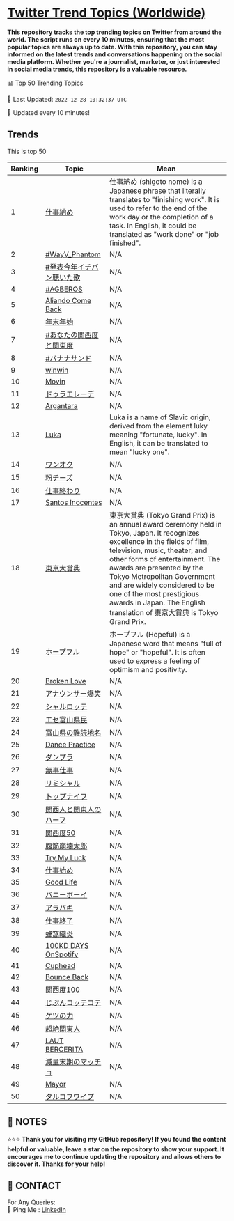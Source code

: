 [Twitter Trend Topics (Worldwide)](https://github.com/ErcinDedeoglu/Twitter-Trend-Topics)
==========

**This repository tracks the top trending topics on Twitter from around the world. 
The script runs on every 10 minutes, ensuring that the most popular topics are always up to date. 
With this repository, you can stay informed on the latest trends and conversations happening on the social media platform. 
Whether you're a journalist, marketer, or just interested in social media trends, this repository is a valuable resource.**


📊 Top 50 Trending Topics

📆 Last Updated: `2022-12-28 10:32:37 UTC`

🔧 Updated every 10 minutes!


## Trends

This is top 50

| Ranking | Topic | Mean |
| ------- | ------------ | ------------ |
| 1 | [仕事納め](http://twitter.com/search?q=%e4%bb%95%e4%ba%8b%e7%b4%8d%e3%82%81) | 仕事納め (shigoto nome) is a Japanese phrase that literally translates to "finishing work". It is used to refer to the end of the work day or the completion of a task. In English, it could be translated as "work done" or "job finished". |
| 2 | [#WayV_Phantom](http://twitter.com/search?q=%23WayV_Phantom) | N/A |
| 3 | [#発表今年イチバン聴いた歌](http://twitter.com/search?q=%23%e7%99%ba%e8%a1%a8%e4%bb%8a%e5%b9%b4%e3%82%a4%e3%83%81%e3%83%90%e3%83%b3%e8%81%b4%e3%81%84%e3%81%9f%e6%ad%8c) | N/A |
| 4 | [#AGBEROS](http://twitter.com/search?q=%23AGBEROS) | N/A |
| 5 | [Aliando Come Back](http://twitter.com/search?q=Aliando+Come+Back) | N/A |
| 6 | [年末年始](http://twitter.com/search?q=%e5%b9%b4%e6%9c%ab%e5%b9%b4%e5%a7%8b) | N/A |
| 7 | [#あなたの関西度と関東度](http://twitter.com/search?q=%23%e3%81%82%e3%81%aa%e3%81%9f%e3%81%ae%e9%96%a2%e8%a5%bf%e5%ba%a6%e3%81%a8%e9%96%a2%e6%9d%b1%e5%ba%a6) | N/A |
| 8 | [#バナナサンド](http://twitter.com/search?q=%23%e3%83%90%e3%83%8a%e3%83%8a%e3%82%b5%e3%83%b3%e3%83%89) | N/A |
| 9 | [winwin](http://twitter.com/search?q=winwin) | N/A |
| 10 | [Movin](http://twitter.com/search?q=Movin) | N/A |
| 11 | [ドゥラエレーデ](http://twitter.com/search?q=%e3%83%89%e3%82%a5%e3%83%a9%e3%82%a8%e3%83%ac%e3%83%bc%e3%83%87) | N/A |
| 12 | [Argantara](http://twitter.com/search?q=Argantara) | N/A |
| 13 | [Luka](http://twitter.com/search?q=Luka) | Luka is a name of Slavic origin, derived from the element luky meaning "fortunate, lucky". In English, it can be translated to mean "lucky one". |
| 14 | [ワンオク](http://twitter.com/search?q=%e3%83%af%e3%83%b3%e3%82%aa%e3%82%af) | N/A |
| 15 | [粉チーズ](http://twitter.com/search?q=%e7%b2%89%e3%83%81%e3%83%bc%e3%82%ba) | N/A |
| 16 | [仕事終わり](http://twitter.com/search?q=%e4%bb%95%e4%ba%8b%e7%b5%82%e3%82%8f%e3%82%8a) | N/A |
| 17 | [Santos Inocentes](http://twitter.com/search?q=Santos+Inocentes) | N/A |
| 18 | [東京大賞典](http://twitter.com/search?q=%e6%9d%b1%e4%ba%ac%e5%a4%a7%e8%b3%9e%e5%85%b8) | 東京大賞典 (Tokyo Grand Prix) is an annual award ceremony held in Tokyo, Japan. It recognizes excellence in the fields of film, television, music, theater, and other forms of entertainment. The awards are presented by the Tokyo Metropolitan Government and are widely considered to be one of the most prestigious awards in Japan. The English translation of 東京大賞典 is Tokyo Grand Prix. |
| 19 | [ホープフル](http://twitter.com/search?q=%e3%83%9b%e3%83%bc%e3%83%97%e3%83%95%e3%83%ab) | ホープフル (Hopeful) is a Japanese word that means "full of hope" or "hopeful". It is often used to express a feeling of optimism and positivity. |
| 20 | [Broken Love](http://twitter.com/search?q=Broken+Love) | N/A |
| 21 | [アナウンサー爆笑](http://twitter.com/search?q=%e3%82%a2%e3%83%8a%e3%82%a6%e3%83%b3%e3%82%b5%e3%83%bc%e7%88%86%e7%ac%91) | N/A |
| 22 | [シャルロッテ](http://twitter.com/search?q=%e3%82%b7%e3%83%a3%e3%83%ab%e3%83%ad%e3%83%83%e3%83%86) | N/A |
| 23 | [エセ富山県民](http://twitter.com/search?q=%e3%82%a8%e3%82%bb%e5%af%8c%e5%b1%b1%e7%9c%8c%e6%b0%91) | N/A |
| 24 | [富山県の難読地名](http://twitter.com/search?q=%e5%af%8c%e5%b1%b1%e7%9c%8c%e3%81%ae%e9%9b%a3%e8%aa%ad%e5%9c%b0%e5%90%8d) | N/A |
| 25 | [Dance Practice](http://twitter.com/search?q=Dance+Practice) | N/A |
| 26 | [ダンプラ](http://twitter.com/search?q=%e3%83%80%e3%83%b3%e3%83%97%e3%83%a9) | N/A |
| 27 | [無事仕事](http://twitter.com/search?q=%e7%84%a1%e4%ba%8b%e4%bb%95%e4%ba%8b) | N/A |
| 28 | [リミシャル](http://twitter.com/search?q=%e3%83%aa%e3%83%9f%e3%82%b7%e3%83%a3%e3%83%ab) | N/A |
| 29 | [トップナイフ](http://twitter.com/search?q=%e3%83%88%e3%83%83%e3%83%97%e3%83%8a%e3%82%a4%e3%83%95) | N/A |
| 30 | [関西人と関東人のハーフ](http://twitter.com/search?q=%e9%96%a2%e8%a5%bf%e4%ba%ba%e3%81%a8%e9%96%a2%e6%9d%b1%e4%ba%ba%e3%81%ae%e3%83%8f%e3%83%bc%e3%83%95) | N/A |
| 31 | [関西度50](http://twitter.com/search?q=%e9%96%a2%e8%a5%bf%e5%ba%a650) | N/A |
| 32 | [腹筋崩壊太郎](http://twitter.com/search?q=%e8%85%b9%e7%ad%8b%e5%b4%a9%e5%a3%8a%e5%a4%aa%e9%83%8e) | N/A |
| 33 | [Try My Luck](http://twitter.com/search?q=Try+My+Luck) | N/A |
| 34 | [仕事始め](http://twitter.com/search?q=%e4%bb%95%e4%ba%8b%e5%a7%8b%e3%82%81) | N/A |
| 35 | [Good Life](http://twitter.com/search?q=Good+Life) | N/A |
| 36 | [バニーボーイ](http://twitter.com/search?q=%e3%83%90%e3%83%8b%e3%83%bc%e3%83%9c%e3%83%bc%e3%82%a4) | N/A |
| 37 | [アラバキ](http://twitter.com/search?q=%e3%82%a2%e3%83%a9%e3%83%90%e3%82%ad) | N/A |
| 38 | [仕事終了](http://twitter.com/search?q=%e4%bb%95%e4%ba%8b%e7%b5%82%e4%ba%86) | N/A |
| 39 | [蜂窩織炎](http://twitter.com/search?q=%e8%9c%82%e7%aa%a9%e7%b9%94%e7%82%8e) | N/A |
| 40 | [100KD DAYS OnSpotify](http://twitter.com/search?q=100KD+DAYS+OnSpotify) | N/A |
| 41 | [Cuphead](http://twitter.com/search?q=Cuphead) | N/A |
| 42 | [Bounce Back](http://twitter.com/search?q=Bounce+Back) | N/A |
| 43 | [関西度100](http://twitter.com/search?q=%e9%96%a2%e8%a5%bf%e5%ba%a6100) | N/A |
| 44 | [じぶんコッテコテ](http://twitter.com/search?q=%e3%81%98%e3%81%b6%e3%82%93%e3%82%b3%e3%83%83%e3%83%86%e3%82%b3%e3%83%86) | N/A |
| 45 | [ケツの力](http://twitter.com/search?q=%e3%82%b1%e3%83%84%e3%81%ae%e5%8a%9b) | N/A |
| 46 | [超絶関東人](http://twitter.com/search?q=%e8%b6%85%e7%b5%b6%e9%96%a2%e6%9d%b1%e4%ba%ba) | N/A |
| 47 | [LAUT BERCERITA](http://twitter.com/search?q=LAUT+BERCERITA) | N/A |
| 48 | [減量末期のマッチョ](http://twitter.com/search?q=%e6%b8%9b%e9%87%8f%e6%9c%ab%e6%9c%9f%e3%81%ae%e3%83%9e%e3%83%83%e3%83%81%e3%83%a7) | N/A |
| 49 | [Mayor](http://twitter.com/search?q=Mayor) | N/A |
| 50 | [タルコフワイプ](http://twitter.com/search?q=%e3%82%bf%e3%83%ab%e3%82%b3%e3%83%95%e3%83%af%e3%82%a4%e3%83%97) | N/A |




## 📝 NOTES

⭐⭐⭐ **Thank you for visiting my GitHub repository! If you found the content helpful or valuable, leave a star on the repository to show your support. It encourages me to continue updating the repository and allows others to discover it. Thanks for your help!**

## 📨 CONTACT

 For Any Queries:  
            🏓 Ping Me : [LinkedIn](https://www.linkedin.com/in/ercindedeoglu/)